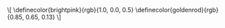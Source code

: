 \\[
    \definecolor{brightpink}{rgb}{1.0, 0.0, 0.5}
    \definecolor{goldenrod}{rgb}{0.85, 0.65, 0.13}
\\]
